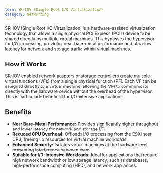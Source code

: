 ```yaml
---
term: SR-IOV (Single Root I/O Virtualization)
category: Networking
---
```


SR-IOV (Single Root I/O Virtualization) is a hardware-assisted virtualization technology that allows a single physical PCI Express (PCIe) device to be shared directly by multiple virtual machines. This bypasses the hypervisor for I/O processing, providing near bare-metal performance and ultra-low latency for network and storage traffic within virtual machines.

## How it Works

SR-IOV-enabled network adapters or storage controllers create multiple virtual functions (VFs) from a single physical function (PF). Each VF can be assigned directly to a virtual machine, allowing the VM to communicate directly with the hardware device without the overhead of the hypervisor. This is particularly beneficial for I/O-intensive applications.

## Benefits

*   **Near Bare-Metal Performance:** Provides significantly higher throughput and lower latency for network and storage I/O.
*   **Reduced CPU Overhead:** Offloads I/O processing from the ESXi host CPU, freeing up resources for virtual machine workloads.
*   **Enhanced Security:** Isolates virtual machines at the hardware level, preventing interference between them.
*   **Suitable for I/O-Intensive Workloads:** Ideal for applications that require high network bandwidth or low storage latency, such as databases, high-performance computing (HPC), and network appliances.
